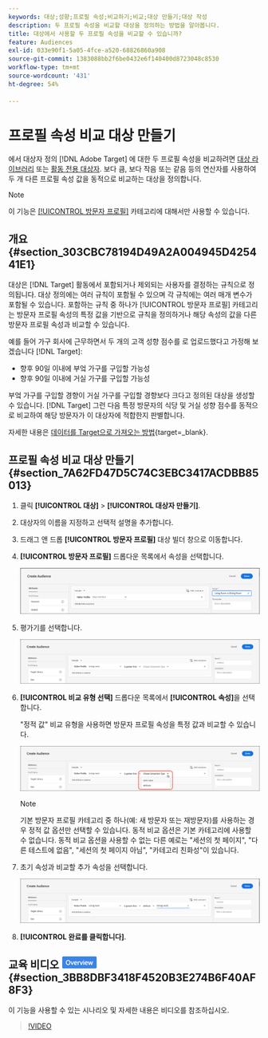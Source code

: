 ```yaml
---
keywords: 대상;성향;프로필 속성;비교하기;비교;대상 만들기;대상 작성
description: 두 프로필 속성을 비교할 대상을 정의하는 방법을 알아봅니다.
title: 대상에서 사용할 두 프로필 속성을 비교할 수 있습니까?
feature: Audiences
exl-id: 033e90f1-5a05-4fce-a520-68826860a908
source-git-commit: 1383088bb2f6be0432e6f140400d8723048c8530
workflow-type: tm+mt
source-wordcount: '431'
ht-degree: 54%

---
```


# 프로필 속성 비교 대상 만들기

에서 대상자 정의 [!DNL Adobe Target] 에 대한 두 프로필 속성을 비교하려면 [대상 라이브러리](/help/main/c-target/c-audiences/audiences.md) 또는 [활동 전용 대상자](/help/main/c-target/creating-activity-only-audience.md). 보다 큼, 보다 작음 또는 같음 등의 연산자를 사용하여 두 개 다른 프로필 속성 값을 동적으로 비교하는 대상을 정의합니다.

>[!NOTE]
>
>이 기능은 [[!UICONTROL 방문자 프로필]](/help/main/c-target/c-audiences/c-target-rules/visitor-profile.md#concept_E972690B9A4C4372A34229FA37EDA38E) 카테고리에 대해서만 사용할 수 있습니다.

## 개요 {#section_303CBC78194D49A2A004945D425441E1}

대상은 [!DNL Target] 활동에서 포함되거나 제외되는 사용자를 결정하는 규칙으로 정의됩니다. 대상 정의에는 여러 규칙이 포함될 수 있으며 각 규칙에는 여러 매개 변수가 포함될 수 있습니다. 포함하는 규칙 중 하나가 [!UICONTROL 방문자 프로필] 카테고리는 방문자 프로필 속성의 특정 값을 기반으로 규칙을 정의하거나 해당 속성의 값을 다른 방문자 프로필 속성과 비교할 수 있습니다.

예를 들어 가구 회사에 근무하면서 두 개의 고객 성향 점수를 로 업로드했다고 가정해 보겠습니다 [!DNL Target]:

* 향후 90일 이내에 부엌 가구를 구입할 가능성
* 향후 90일 이내에 거실 가구를 구입할 가능성

부엌 가구를 구입할 경향이 거실 가구를 구입할 경향보다 크다고 정의된 대상을 생성할 수 있습니다. [!DNL Target] 그런 다음 특정 방문자의 식당 및 거실 성향 점수를 동적으로 비교하여 해당 방문자가 이 대상자에 적합한지 판별합니다.

자세한 내용은 [데이터를 Target으로 가져오는 방법](https://experienceleague.corp.adobe.com/docs/target-dev/developer/implementation/methods/methods-to-get-data-into-target.html){target=_blank}.

## 프로필 속성 비교 대상 만들기 {#section_7A62FD47D5C74C3EBC3417ACDBB85013}

1. 클릭 **[!UICONTROL 대상]** > **[!UICONTROL 대상자 만들기]**.
1. 대상자의 이름을 지정하고 선택적 설명을 추가합니다.
1. 드래그 앤 드롭 **[!UICONTROL 방문자 프로필]** 대상 빌더 창으로 이동합니다.
1. **[!UICONTROL 방문자 프로필]** 드롭다운 목록에서 속성을 선택합니다.

   ![성향 점수 1](assets/propensity_score_1.png)

1. 평가기를 선택합니다.

   ![성향 점수 2](assets/propensity_score_2.png)

1. **[!UICONTROL 비교 유형 선택]** 드롭다운 목록에서 **[!UICONTROL 속성]**&#x200B;을 선택합니다.

   &quot;정적 값&quot; 비교 유형을 사용하면 방문자 프로필 속성을 특정 값과 비교할 수 있습니다.

   ![성향 점수 3](assets/propensity_score_3.png)

   >[!NOTE]
   >
   >기본 방문자 프로필 카테고리 중 하나(예: 새 방문자 또는 재방문자)를 사용하는 경우 정적 값 옵션만 선택할 수 있습니다. 동적 비교 옵션은 기본 카테고리에 사용할 수 없습니다. 동적 비교 옵션을 사용할 수 없는 다른 예로는 &quot;세션의 첫 페이지&quot;, &quot;다른 테스트에 없음&quot;, &quot;세션의 첫 페이지 아님&quot;, &quot;카테고리 친화성&quot;이 있습니다.

1. 초기 속성과 비교할 추가 속성을 선택합니다.

   ![propensity_score_4 이미지](assets/propensity_score_4.png)

1. **[!UICONTROL 완료를 클릭합니다]**.

## 교육 비디오 ![개요 배지](/help/main/assets/overview.png) {#section_3BB8DBF3418F4520B3E274B6F40AF8F3}

이 기능을 사용할 수 있는 시나리오 및 자세한 내용은 비디오를 참조하십시오.

>[!VIDEO](https://video.tv.adobe.com/v/23218/)
